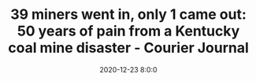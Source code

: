 ---
"title": "39 miners went in, only 1 came out: 50 years of pain from a Kentucky coal mine disaster - Courier Journal"
"date": "2020-12-23 8:0:0"
"feed_name": "GOOGLENEWSMINING"
"feed_website": "https://news.google.com/search?q=mining%2Bincident&hl=en-US&gl=US&ceid=US:en"
"feed_rss": "https://news.google.com/rss/search?q=mining%2Bincident&hl=en-US&gl=US&ceid=US:en"
"link": "https://www.courier-journal.com/story/news/2020/12/23/families-of-finley-hurricane-creek-mine-disaster-victims-still-hurting/3812001001/"
"file": "_posts/2021-1-1-0dfab447e15473b2cc1aa46d01904b5b3c5454af.md"
"accident": "0"
"drilling": "0"
"dead": "0"
"injured": "0"
---
